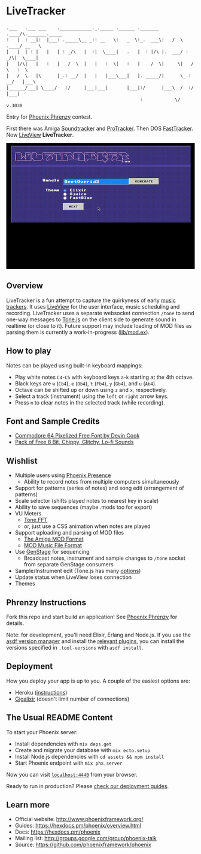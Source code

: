 # LiveTracker

```text
.___   .___ ___    .____________._._____ .______ ._______ .____/\._______._____
:   |  : __|:  |___: ._____\__ _:: __   \:   _  \:_.  ___\:   /  \ .____/ __   \
|   |  | : |   |   | : _/\   |  :|  \____|   .   |  : |/\ |.  ___/ : _/\|  \____|
|   |/\|   |   :   |   /  \  |   |   :  \|   :   |    /  \|     \|   /  \   :  \
|   /  \   |\      |_.: __/  |   |   |___\___|   |. _____/|      \_.: __/   |___\
|______/___| \____/   :/     |___|___|       |___|:/      |___\  /  :/  |___|
                                                  :            \/           v.3030
```

Entry for [Phoenix Phrenzy](https://phoenixphrenzy.com) contest.

First there was Amiga [Soundtracker](https://en.wikipedia.org/wiki/Ultimate_Soundtracker) and [ProTracker](https://en.wikipedia.org/wiki/ProTracker).
Then DOS [FastTracker](https://en.wikipedia.org/wiki/FastTracker_2).
Now [LiveView](https://github.com/phoenixframework/phoenix_live_view) **LiveTracker**.

![LiveTracker preview](assets/static/images/preview.gif 'LiveTracker')

## Overview

LiveTracker is a fun attempt to capture the quirkyness of early [music
trackers](https://en.wikipedia.org/wiki/Music_tracker). It uses
[LiveView](https://github.com/phoenixframework/phoenix_live_view) for the
user interface, music scheduling and recording. LiveTracker uses a separate
websocket connection `/tone` to send one-way messages to
[Tone.js](https://tonejs.github.io/) on the client side to generate sound in
realtime (or close to it). Future support may include loading of MOD files as
parsing them is currently a work-in-progress ([lib/mod.ex](lib/mod.ex)).

## How to play

Notes can be played using built-in keyboard mappings:

- Play white notes `C4`-`C5` with keyboard keys `a`-`k` starting at the 4th octave.
- Black keys are `w` (`Cb4`), `e` (`Db4`), `t` (`Fb4`), `y` (`Gb4`), and `u` (`Ab4`).
- Octave can be shifted up or down using `z` and `x`, respectively.
- Select a track (instrument) using the `left` or `right` arrow keys.
- Press `m` to clear notes in the selected track (while recording).

## Font and Sample Credits

- [Commodore 64 Pixelized Free Font by Devin Cook](https://www.stockio.com/free-font/commodore-64-pixelized)
- [Pack of Free 8 Bit, Chippy, Glitchy, Lo-fi Sounds](https://woolyss.com/chipmusic-samples.php?s=THE+FREESOUND+PROJECT+-+Pack+of+Free+8+Bit,+Chippy,+Glitchy,+Lo-fi+Sounds)

## Wishlist

- Multiple users using [Phoenix.Presence](https://hexdocs.pm/phoenix/Phoenix.Presence.html)
  - Ability to record notes from multiple computers simultaneously
- Support for patterns (series of notes) and song edit (arrangement of patterns)
- Scale selector (shifts played notes to nearest key in scale)
- Ability to save sequences (maybe .mods too for export)
- VU Meters
  - [Tone.FFT](https://tonejs.github.io/examples/analysis.html)
  - or, just use a CSS animation when notes are played
- Support uploading and parsing of MOD files
  - [The Amiga MOD Format](https://www.ocf.berkeley.edu/~eek/index.html/tiny_examples/ptmod/ap12.html)
  - [MOD Music File Format](https://www.fileformat.info/format/mod/corion.htm)
- Use [GenStage](https://hexdocs.pm/gen_stage/GenStage.html) for sequencing
  - Broadcast notes, instrument and sample changes to `/tone` socket from separate GenStage consumers
- Sample/Instrument edit (Tone.js has many [options](https://tonejs.github.io/docs/r13/Sampler))
- Update status when LiveView loses connection
- Themes

## Phrenzy Instructions

Fork this repo and start build an application! See [Phoenix Phrenzy](https://phoenixphrenzy.com) for details.

Note: for development, you'll need Elixir, Erlang and Node.js. If you use the [asdf version manager](https://github.com/asdf-vm/asdf) and install the [relevant plugins](https://asdf-vm.com/#/plugins-all?id=plugin-list), you can install the versions specified in `.tool-versions` with `asdf install`.

## Deployment

How you deploy your app is up to you. A couple of the easiest options are:

- Heroku ([instructions](https://hexdocs.pm/phoenix/heroku.html))
- [Gigalixir](https://gigalixir.com/) (doesn't limit number of connections)

## The Usual README Content

To start your Phoenix server:

- Install dependencies with `mix deps.get`
- Create and migrate your database with `mix ecto.setup`
- Install Node.js dependencies with `cd assets && npm install`
- Start Phoenix endpoint with `mix phx.server`

Now you can visit [`localhost:4440`](http://localhost:4440) from your browser.

Ready to run in production? Please [check our deployment guides](https://hexdocs.pm/phoenix/deployment.html).

## Learn more

- Official website: http://www.phoenixframework.org/
- Guides: https://hexdocs.pm/phoenix/overview.html
- Docs: https://hexdocs.pm/phoenix
- Mailing list: http://groups.google.com/group/phoenix-talk
- Source: https://github.com/phoenixframework/phoenix
